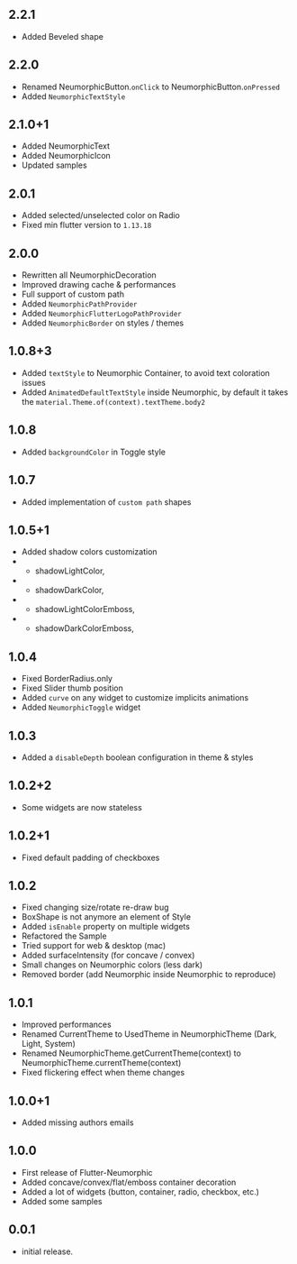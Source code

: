 ## 2.2.1

* Added Beveled shape

## 2.2.0

* Renamed NeumorphicButton.`onClick` to NeumorphicButton.`onPressed`
* Added `NeumorphicTextStyle`

## 2.1.0+1

* Added NeumorphicText
* Added NeumorphicIcon
* Updated samples

## 2.0.1

* Added selected/unselected color on Radio
* Fixed min flutter version to `1.13.18`

## 2.0.0

* Rewritten all NeumorphicDecoration
* Improved drawing cache & performances
* Full support of custom path
* Added `NeumorphicPathProvider`
* Added `NeumorphicFlutterLogoPathProvider`
* Added `NeumorphicBorder` on styles / themes 

## 1.0.8+3

* Added `textStyle` to Neumorphic Container, to avoid text coloration issues
* Added `AnimatedDefaultTextStyle` inside Neumorphic, by default it takes the `material.Theme.of(context).textTheme.body2`

## 1.0.8

* Added `backgroundColor` in Toggle style

## 1.0.7

* Added implementation of `custom path` shapes

## 1.0.5+1

* Added shadow colors customization 
* - shadowLightColor,
* - shadowDarkColor,
* - shadowLightColorEmboss,
* - shadowDarkColorEmboss,

## 1.0.4

* Fixed BorderRadius.only
* Fixed Slider thumb position
* Added `curve` on any widget to customize implicits animations
* Added `NeumorphicToggle` widget

## 1.0.3

* Added a `disableDepth` boolean configuration in theme & styles

## 1.0.2+2

* Some widgets are now stateless

## 1.0.2+1

* Fixed default padding of checkboxes

## 1.0.2

* Fixed changing size/rotate re-draw bug
* BoxShape is not anymore an element of Style
* Added `isEnable` property on multiple widgets
* Refactored the Sample
* Tried support for web & desktop (mac)
* Added surfaceIntensity (for concave / convex)
* Small changes on Neumorphic colors (less dark)
* Removed border (add Neumorphic inside Neumorphic to reproduce)

## 1.0.1

* Improved performances
* Renamed CurrentTheme to UsedTheme in NeumorphicTheme (Dark, Light, System)
* Renamed NeumorphicTheme.getCurrentTheme(context) to NeumorphicTheme.currentTheme(context)
* Fixed flickering effect when theme changes

## 1.0.0+1

* Added missing authors emails

## 1.0.0

* First release of Flutter-Neumorphic
* Added concave/convex/flat/emboss container decoration
* Added a lot of widgets (button, container, radio, checkbox, etc.)
* Added some samples

## 0.0.1

* initial release.